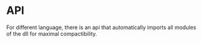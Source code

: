 # API

For different language, there is an api that automatically imports all modules of the dll for maximal compactibility.